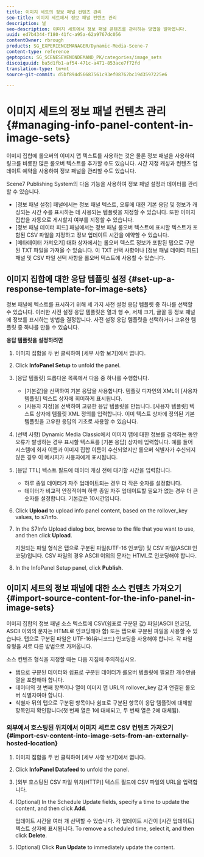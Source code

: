 ```yaml
---
title: 이미지 세트의 정보 패널 컨텐츠 관리
seo-title: 이미지 세트에서 정보 패널 컨텐츠 관리
description: 널
seo-description: 이미지 세트에서 정보 패널 콘텐츠를 관리하는 방법을 알아봅니다.
uuid: ed7b4344-f180-41fc-a95a-62a9767dc056
contentOwner: rbrough
products: SG_EXPERIENCEMANAGER/Dynamic-Media-Scene-7
content-type: reference
geptopics: SG_SCENESEVENONDEMAND_PK/categories/image_sets
discoiquuid: ba5d1fb1-af54-471c-a471-853ace7f72fd
translation-type: tm+mt
source-git-commit: d5bf894d56687561c93ef08762bc19d3597225e6

---
```



# 이미지 세트의 정보 패널 컨텐츠 관리{#managing-info-panel-content-in-image-sets}

이미지 집합에 롤오버의 이미지 맵 텍스트를 사용하는 것은 물론 정보 패널을 사용하여 링크를 비롯한 많은 롤오버 텍스트를 추가할 수도 있습니다. 시간 지정 캐싱과 컨텐츠 업데이트 예약을 사용하여 정보 패널을 관리할 수도 있습니다.

Scene7 Publishing System의 다음 기능을 사용하여 정보 패널 설정과 데이터를 관리할 수 있습니다.

* [정보 패널 설정] 패널에서는 정보 패널 텍스트, 오류에 대한 기본 응답 및 정보가 캐싱되는 시간 수를 표시하는 데 사용되는 템플릿을 지정할 수 있습니다. 또한 이미지 집합을 자동으로 게시할지 여부를 지정할 수 있습니다.
* [정보 패널 데이터 피드] 패널에서는 정보 패널 롤오버 텍스트에 표시할 텍스트가 포함된 CSV 파일을 지정하고 정보 업데이트 시간을 예약할 수 있습니다.
* [메타데이터 가져오기] 대화 상자에서는 롤오버 텍스트 정보가 포함된 탭으로 구분된 TXT 파일을 가져올 수 있습니다. 이 TXT 선택 사항이나 [정보 패널 데이터 피드] 패널 및 CSV 파일 선택 사항을 롤오버 텍스트에 사용할 수 있습니다.

## 이미지 집합에 대한 응답 템플릿 설정 {#set-up-a-response-template-for-image-sets}

정보 패널에 텍스트를 표시하기 위해 세 가지 사전 설정 응답 템플릿 중 하나를 선택할 수 있습니다. 이러한 사전 설정 응답 템플릿은 열과 행 수, 서체 크기, 글꼴 등 정보 패널에 정보를 표시하는 방법을 결정합니다. 사전 설정 응답 템플릿을 선택하거나 고유한 템플릿 중 하나를 만들 수 있습니다.

**응답 템플릿을 설정하려면**

1. 이미지 집합을 두 번 클릭하여 [세부 사항 보기]에서 엽니다.
1. Click **InfoPanel Setup** to unfold the panel.
1. [응답 템플릿] 드롭다운 목록에서 다음 중 하나를 수행합니다.

   * [기본값]을 선택하여 기본 응답을 사용합니다. 템플릿 디자인의 XML이 [사용자 템플릿] 텍스트 상자에 희미하게 표시됩니다.
   * [사용자 지정]을 선택하여 고유한 응답 템플릿을 만듭니다. [사용자 템플릿] 텍스트 상자에 템플릿 XML 정의를 입력합니다. 이미 텍스트 상자에 정의된 기본 템플릿을 고유한 응답의 기초로 사용할 수 있습니다.

1. (선택 사항) Dynamic Media Classic에서 이미지 맵에 대한 정보를 검색하는 동안 오류가 발생하는 경우 표시할 텍스트를 [기본 응답] 상자에 입력합니다. 예를 들어 시스템에 회사 이름과 이미지 집합 이름이 수신되었지만 롤오버 식별자가 수신되지 않은 경우 이 메시지가 사용자에게 표시됩니다.
1. [응답 TTL] 텍스트 필드에 데이터 캐싱 전에 대기할 시간을 입력합니다.

   * 하루 종일 데이터가 자주 업데이트되는 경우 더 작은 숫자를 설정합니다.
   * 데이터가 비교적 안정적이며 하루 종일 자주 업데이트할 필요가 없는 경우 더 큰 숫자를 설정합니다. 기본값은 10시간입니다.

1. Click **Upload** to upload info panel content, based on the rollover_key values, to s7info.
1. In the S7Info Upload dialog box, browse to the file that you want to use, and then click **Upload**.

   지원되는 파일 형식은 탭으로 구분된 파일(UTF-16 인코딩) 및 CSV 파일(ASCII 인코딩)입니다. CSV 파일의 경우 ASCII 이외의 문자는 HTML로 인코딩해야 합니다.

1. In the InfoPanel Setup panel, click **Publish**.

## 이미지 세트의 정보 패널에 대한 소스 컨텐츠 가져오기 {#import-source-content-for-the-info-panel-in-image-sets}

이미지 집합의 정보 패널 소스 텍스트에 CSV(쉼표로 구분된 값) 파일(ASCII 인코딩, ASCII 이외의 문자는 HTML로 인코딩해야 함) 또는 탭으로 구분된 파일을 사용할 수 있습니다. 탭으로 구분된 파일은 UTF-16(유니코드) 인코딩을 사용해야 합니다. 각 파일 유형을 서로 다른 방법으로 가져옵니다.

소스 컨텐츠 형식을 지정할 때는 다음 지침에 주의하십시오.

* 탭으로 구분된 데이터와 쉼표로 구분된 데이터가 롤오버 템플릿에 필요한 개수만큼 열을 포함해야 합니다.
* 데이터의 첫 번째 항목이나 열이 이미지 맵 URL의 rollover_key 값과 연결된 롤오버 식별자여야 합니다.
* 식별자 뒤의 탭으로 구분된 항목이나 쉼표로 구분된 항목이 응답 템플릿에 대체할 항목인지 확인합니다(첫 번째 열은 $1$에 대체되고, 두 번째 열은 $2$에 대체됨).

### 외부에서 호스팅된 위치에서 이미지 세트로 CSV 컨텐츠 가져오기 {#import-csv-content-into-image-sets-from-an-externally-hosted-location}

1. 이미지 집합을 두 번 클릭하여 [세부 사항 보기]에서 엽니다.
1. Click **InfoPanel Datafeed** to unfold the panel.
1. [외부 호스팅된 CSV 파일 위치(HTTP)] 텍스트 필드에 CSV 파일의 URL을 입력합니다.
1. (Optional) In the Schedule Update fields, specify a time to update the content, and then click **Add**.

   업데이트 시간을 여러 개 선택할 수 있습니다. 각 업데이트 시간이 [시간 업데이트] 텍스트 상자에 표시됩니다. To remove a scheduled time, select it, and then click **Delete**.

1. (Optional) Click **Run Update** to immediately update the content.

